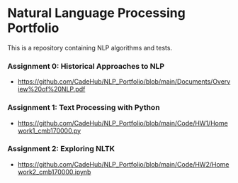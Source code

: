 # Natural Language Processing Portfolio
This is a repository containing NLP algorithms and tests.

### Assignment 0: Historical Approaches to NLP
* https://github.com/CadeHub/NLP_Portfolio/blob/main/Documents/Overview%20of%20NLP.pdf

### Assignment 1: Text Processing with Python
* https://github.com/CadeHub/NLP_Portfolio/blob/main/Code/HW1/Homework1_cmb170000.py

### Assignment 2: Exploring NLTK
* https://github.com/CadeHub/NLP_Portfolio/blob/main/Code/HW2/Homework2_cmb170000.ipynb
